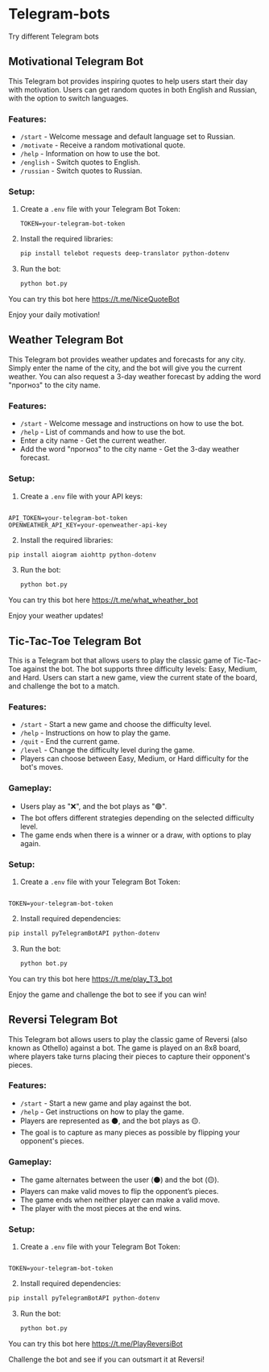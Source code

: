 # Telegram-bots
Try different Telegram bots

## Motivational Telegram Bot

This Telegram bot provides inspiring quotes to help users start their day with motivation. Users can get random quotes in both English and Russian, with the option to switch languages.

### Features:

* `/start` - Welcome message and default language set to Russian.
* `/motivate` - Receive a random motivational quote.
* `/help` - Information on how to use the bot.
* `/english` - Switch quotes to English.
* `/russian` - Switch quotes to Russian.

### Setup:

1. Create a `.env` file with your Telegram Bot Token:

   ```
   TOKEN=your-telegram-bot-token
   ```
2. Install the required libraries:

   ```bash
   pip install telebot requests deep-translator python-dotenv
   ```
3. Run the bot:

   ```bash
   python bot.py
   ```
You can try this bot here https://t.me/NiceQuoteBot

Enjoy your daily motivation!

## Weather Telegram Bot

This Telegram bot provides weather updates and forecasts for any city. Simply enter the name of the city, and the bot will give you the current weather. You can also request a 3-day weather forecast by adding the word "прогноз" to the city name.

### Features:
- `/start` - Welcome message and instructions on how to use the bot.
- `/help` - List of commands and how to use the bot.
- Enter a city name - Get the current weather.
- Add the word "прогноз" to the city name - Get the 3-day weather forecast.

### Setup:
1. Create a `.env` file with your API keys:
```

API_TOKEN=your-telegram-bot-token
OPENWEATHER_API_KEY=your-openweather-api-key

````
2. Install the required libraries:
```bash
pip install aiogram aiohttp python-dotenv
````

3. Run the bot:

   ```bash
   python bot.py
   ```
You can try this bot here https://t.me/what_wheather_bot

Enjoy your weather updates!

## Tic-Tac-Toe Telegram Bot

This is a Telegram bot that allows users to play the classic game of Tic-Tac-Toe against the bot. The bot supports three difficulty levels: Easy, Medium, and Hard. Users can start a new game, view the current state of the board, and challenge the bot to a match.

### Features:
- `/start` - Start a new game and choose the difficulty level.
- `/help` - Instructions on how to play the game.
- `/quit` - End the current game.
- `/level` - Change the difficulty level during the game.
- Players can choose between Easy, Medium, or Hard difficulty for the bot's moves.
  
### Gameplay:
- Users play as "❌", and the bot plays as "🟢".
- The bot offers different strategies depending on the selected difficulty level.
- The game ends when there is a winner or a draw, with options to play again.

### Setup:
1. Create a `.env` file with your Telegram Bot Token:
```

TOKEN=your-telegram-bot-token

````
2. Install required dependencies:
```bash
pip install pyTelegramBotAPI python-dotenv
````

3. Run the bot:

   ```bash
   python bot.py
   ```

You can try this bot here https://t.me/play_T3_bot

Enjoy the game and challenge the bot to see if you can win!

## Reversi Telegram Bot

This Telegram bot allows users to play the classic game of Reversi (also known as Othello) against a bot. The game is played on an 8x8 board, where players take turns placing their pieces to capture their opponent's pieces.

### Features:
- `/start` - Start a new game and play against the bot.
- `/help` - Get instructions on how to play the game.
- Players are represented as ⚫, and the bot plays as 🟡.
- The goal is to capture as many pieces as possible by flipping your opponent's pieces.

### Gameplay:
- The game alternates between the user (⚫) and the bot (🟡).
- Players can make valid moves to flip the opponent’s pieces.
- The game ends when neither player can make a valid move.
- The player with the most pieces at the end wins.

### Setup:
1. Create a `.env` file with your Telegram Bot Token:
```

TOKEN=your-telegram-bot-token

````
2. Install required dependencies:
```bash
pip install pyTelegramBotAPI python-dotenv
````

3. Run the bot:

   ```bash
   python bot.py
   ```
You can try this bot here https://t.me/PlayReversiBot

Challenge the bot and see if you can outsmart it at Reversi!


